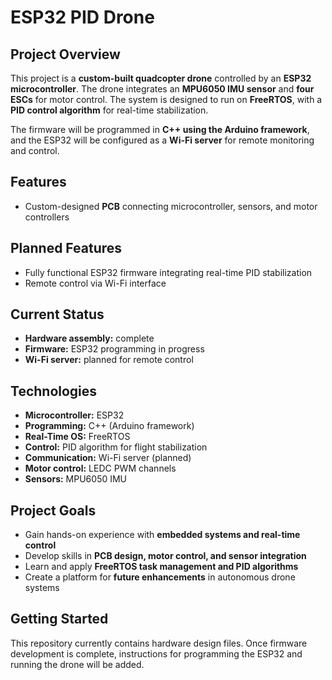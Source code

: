 # ESP32 PID Drone

## Project Overview
This project is a **custom-built quadcopter drone** controlled by an **ESP32 microcontroller**. The drone integrates an **MPU6050 IMU sensor** and **four ESCs** for motor control. The system is designed to run on **FreeRTOS**, with a **PID control algorithm** for real-time stabilization.  

The firmware will be programmed in **C++ using the Arduino framework**, and the ESP32 will be configured as a **Wi-Fi server** for remote monitoring and control.

## Features
- Custom-designed **PCB** connecting microcontroller, sensors, and motor controllers

## Planned Features
- Fully functional ESP32 firmware integrating real-time PID stabilization  
- Remote control via Wi-Fi interface   

## Current Status
- **Hardware assembly:** complete  
- **Firmware:** ESP32 programming in progress  
- **Wi-Fi server:** planned for remote control  

## Technologies
- **Microcontroller:** ESP32  
- **Programming:** C++ (Arduino framework)  
- **Real-Time OS:** FreeRTOS  
- **Control:** PID algorithm for flight stabilization  
- **Communication:** Wi-Fi server (planned)  
- **Motor control:** LEDC PWM channels  
- **Sensors:** MPU6050 IMU  

## Project Goals
- Gain hands-on experience with **embedded systems and real-time control**  
- Develop skills in **PCB design, motor control, and sensor integration**  
- Learn and apply **FreeRTOS task management and PID algorithms**  
- Create a platform for **future enhancements** in autonomous drone systems  

## Getting Started
This repository currently contains hardware design files. Once firmware development is complete, instructions for programming the ESP32 and running the drone will be added.  


